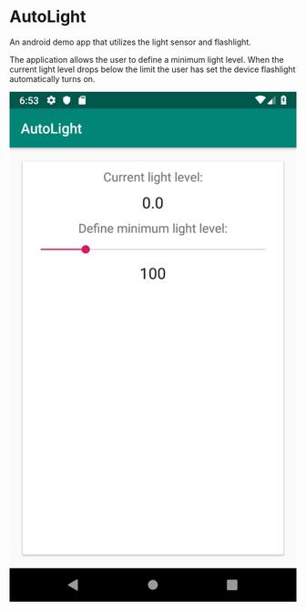 # AutoLight
An android demo app that utilizes the light sensor and flashlight.

The application allows the user to define a minimum light level. When the current light level drops below the limit the user has set the device flashlight automatically turns on.

![autolight](https://github.com/nkyrim/AutoLight/blob/master/files/al1.png)
